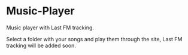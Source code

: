 # Music-Player
Music player with Last FM tracking.

Select a folder with your songs and play them through the site, Last FM tracking will be added soon.
